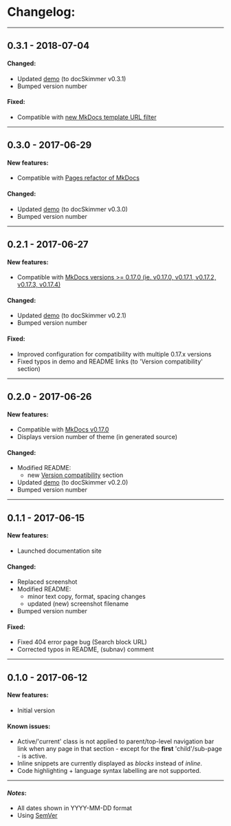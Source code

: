 # Changelog:

- - -
## 0.3.1 - 2018-07-04

#### Changed:
* Updated [demo](https://hfagerlund.github.io/mkdocs-docskimmer/) (to docSkimmer v0.3.1)
* Bumped version number

#### Fixed:
* Compatible with [new MkDocs template URL filter](https://github.com/mkdocs/mkdocs/pull/1526/commits/68e6d1c1f9444ff0fe2a92c1eb76542330d88e4c)
- - -
## 0.3.0 - 2017-06-29

#### New features:
* Compatible with [Pages refactor of MkDocs](https://github.com/mkdocs/mkdocs/tree/34ef3ca6d0390959080ce93a695361eea1649272)

#### Changed:
* Updated [demo](https://hfagerlund.github.io/mkdocs-docskimmer/) (to docSkimmer v0.3.0)
* Bumped version number
- - -
## 0.2.1 - 2017-06-27

#### New features:
* Compatible with [MkDocs versions >= 0.17.0 (ie. v0.17.0, v0.17.1, v0.17.2, v0.17.3, v0.17.4)](https://github.com/mkdocs/mkdocs/releases)

#### Changed:
* Updated [demo](https://hfagerlund.github.io/mkdocs-docskimmer/) (to docSkimmer v0.2.1)
* Bumped version number

#### Fixed:
* Improved configuration for compatibility with multiple 0.17.x versions
* Fixed typos in demo and README links (to 'Version compatibility' section)
- - -
## 0.2.0 - 2017-06-26

#### New features:
* Compatible with [MkDocs v0.17.0](https://github.com/mkdocs/mkdocs/releases)
* Displays version number of theme (in generated source)

#### Changed:
* Modified README:
  * new [Version compatibility](https://github.com/hfagerlund/mkdocs-docskimmer#version) section
* Updated [demo](https://hfagerlund.github.io/mkdocs-docskimmer/) (to docSkimmer v0.2.0)
* Bumped version number
- - -
## 0.1.1 - 2017-06-15

#### New features:
* Launched documentation site

#### Changed:
* Replaced screenshot
* Modified README:
  * minor text copy, format, spacing changes
  * updated (new) screenshot filename
* Bumped version number

#### Fixed:
* Fixed 404 error page bug (Search block URL)
* Corrected typos in README, (subnav) comment
- - -
## 0.1.0 - 2017-06-12
#### New features:
* Initial version

#### Known issues:
* Active/'current' class is not applied to parent/top-level navigation bar link when any page in that section - except for the **first** 'child'/sub-page - is active.
* Inline <code></code> snippets are currently displayed as *blocks* instead of *inline*.
* Code highlighting + language syntax labelling are not supported.
- - -
#### *Notes*: 
* All dates shown in YYYY-MM-DD format
* Using [SemVer](http://semver.org/)
